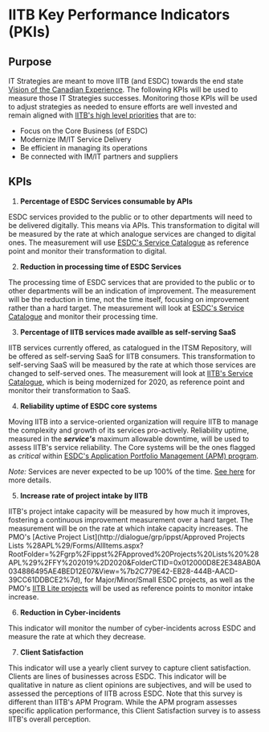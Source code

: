 # IITB Key Performance Indicators (PKIs)

## Purpose

IT Strategies are meant to move IITB (and ESDC) towards the end state [Vision of the Canadian Experience](../TeamMandate/Mandate.md). The following KPIs will be used to measure those IT Strategies successes. Monitoring those KPIs will be used to adjust strategies as needed to ensure efforts are well invested and remain aligned with [IITB's high level priorities](http://esdc.prv/en/iitb/corporate/Who_We_Are/Plans_and_Priorities/index.shtml) that are to:

- Focus on the Core Business (of ESDC)
- Modernize IM/IT Service Delivery
- Be efficient in managing its operations
- Be connected with IM/IT partners and suppliers

## KPIs

1. **Percentage of ESDC Services consumable by APIs**

ESDC services provided to the public or to other departments will need to be delivered digitally. This means via APIs. This transformation to digital will be measured by the rate at which analogue services are changed to digital ones. The measurement will use [ESDC's Service Catalogue](https://www.canada.ca/en/employment-social-development/corporate/portfolio/service-canada/programs.html) as reference point and monitor their transformation to digital.

2. **Reduction in processing time of ESDC Services**

The processing time of ESDC services that are provided to the public or to other departments will be an indication of improvement. The measurement will be the reduction in time, not the time itself, focusing on improvement rather than a hard target. The measurement will look at [ESDC's Service Catalogue](https://www.canada.ca/en/employment-social-development/corporate/portfolio/service-canada/programs.html) and monitor their processing time.

3. **Percentage of IITB services made availble as self-serving SaaS**

IITB services currently offered, as catalogued in the ITSM Repository, will be offered as self-serving SaaS for IITB consumers. This transformation to self-serving SaaS will be measured by the rate at which those services are changed to self-served ones. The measurement will look at [IITB's Service Catalogue](http://iservice.prv/eng/service_catalogues/imit_services.shtml), which is being modernized for 2020, as reference point and monitor their transformation to SaaS.

4. **Reliability uptime of ESDC core systems**

Moving IITB into a service-oriented organization will require IITB to manage the complexity and growth of its services pro-actively. Reliability uptime, measured in the ***service's*** maximum allowable downtime, will be used to assess IITB's service reliability. The Core systems will be the ones flagged as *critical* within [ESDC's Application Portfolio Management (APM) program](http://dialogue/grp/PR6303013/APM_Program/default.aspx).

*Note:* Services are never expected to be up 100% of the time. [See here](http://www.gcpedia.gc.ca/wiki/OCIO_Application_Portfolio_Management/Application_Portfolio_Management_User_Guide#Application_Mission_Criticality_and_Critical_Services) for more details.  

5. **Increase rate of project intake by IITB**

IITB's project intake capacity will be measured by how much it improves, fostering a continuous improvement measurement over a hard target. The measurement will be on the rate at which intake capacity increases. The PMO's [Active Project List](http://dialogue/grp/ippst/Approved Projects Lists %28APL%29/Forms/AllItems.aspx?RootFolder=%2Fgrp%2Fippst%2FApproved%20Projects%20Lists%20%28APL%29%2FFY%202019%2D2020&FolderCTID=0x012000D8E2E348AB0A034886495AE4BED12E07&View=%7b2C779E42-EB28-444B-AACD-39CC61DDBCE2%7d), for Major/Minor/Small ESDC projects, as well as the PMO's [IITB Lite projects](http://dialogue/grp/ITPM-GPTI/Lists/IITBPMP%20Small%20Projects/AllItems.aspx) will be used as reference points to monitor intake increase.

6. **Reduction in Cyber-incidents**

This indicator will monitor the number of cyber-incidents across ESDC and measure the rate at which they decrease. 

7. **Client Satisfaction**

This indicator will use a yearly client survey to capture client satisfaction. Clients are lines of businesses across ESDC. This indicator will be qualitative in nature as client opinions are subjectives, and will be used to assessed the perceptions of IITB across ESDC. Note that this survey is different than IITB's APM Program. While the APM program assesses specific application performance, this Client Satisfaction survey is to assess IITB's overall perception.
